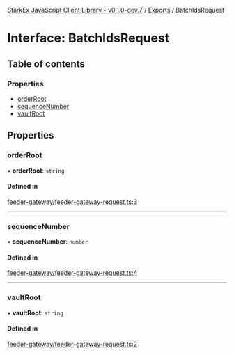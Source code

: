 [StarkEx JavaScript Client Library - v0.1.0-dev.7](../README.md) / [Exports](../modules.md) / BatchIdsRequest

# Interface: BatchIdsRequest

## Table of contents

### Properties

- [orderRoot](BatchIdsRequest.md#orderroot)
- [sequenceNumber](BatchIdsRequest.md#sequencenumber)
- [vaultRoot](BatchIdsRequest.md#vaultroot)

## Properties

### orderRoot

• **orderRoot**: `string`

#### Defined in

[feeder-gateway/feeder-gateway-request.ts:3](https://github.com/starkware-libs/starkex-js/blob/d7a28bb/src/lib/feeder-gateway/feeder-gateway-request.ts#L3)

---

### sequenceNumber

• **sequenceNumber**: `number`

#### Defined in

[feeder-gateway/feeder-gateway-request.ts:4](https://github.com/starkware-libs/starkex-js/blob/d7a28bb/src/lib/feeder-gateway/feeder-gateway-request.ts#L4)

---

### vaultRoot

• **vaultRoot**: `string`

#### Defined in

[feeder-gateway/feeder-gateway-request.ts:2](https://github.com/starkware-libs/starkex-js/blob/d7a28bb/src/lib/feeder-gateway/feeder-gateway-request.ts#L2)
